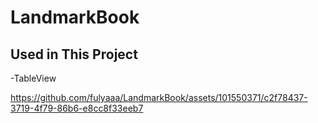 # LandmarkBook

## Used in This Project

-TableView


https://github.com/fulyaaa/LandmarkBook/assets/101550371/c2f78437-3719-4f79-86b6-e8cc8f33eeb7

